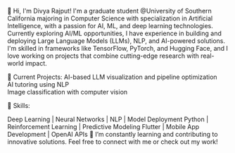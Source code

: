 👋 Hi, I'm Divya Rajput!
I'm a graduate student @University of Southern California majoring in Computer Science with specialization in Artificial Intelligence, with a passion for AI, ML, and deep learning technologies. Currently exploring AI/ML opportunities, I have experience in building and deploying Large Language Models (LLMs), NLP, and AI-powered solutions. I'm skilled in frameworks like TensorFlow, PyTorch, and Hugging Face, and I love working on projects that combine cutting-edge research with real-world impact.

🔭 Current Projects:
AI-based LLM visualization and pipeline optimization
<br/>
AI tutoring using NLP
<br/>
Image classification with computer vision
<br/>

🚀 Skills:

Deep Learning | Neural Networks | NLP | Model Deployment
Python | Reinforcement Learning | Predictive Modeling
Flutter | Mobile App Development | OpenAI APIs
🌱 I’m constantly learning and contributing to innovative solutions. Feel free to connect with me or check out my work!

<!---
Divya1S/Divya1S is a ✨ special ✨ repository because its `README.md` (this file) appears on your GitHub profile.
You can click the Preview link to take a look at your changes.
--->
